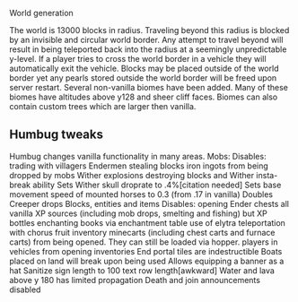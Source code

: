 World generation

The world is 13000 blocks in radius. Traveling beyond this radius is blocked by an invisible 
and circular world border. Any attempt to travel beyond will result in being teleported back 
into the radius at a seemingly unpredictable y-level. If a player tries to cross the world 
border in a vehicle they will automatically exit the vehicle. Blocks may be placed outside of 
the world border yet any pearls stored outside the world border will be freed upon server restart.
Several non-vanilla biomes have been added. Many of these biomes have altitudes above 
y128 and sheer cliff faces. Biomes can also contain custom trees which are larger then vanilla. 
## Humbug tweaks
Humbug changes vanilla functionality in many areas.
Mobs:
    Disables:
        trading with villagers
        Endermen stealing blocks
        iron ingots from being dropped by mobs
        Wither explosions destroying blocks and Wither insta-break ability
    Sets Wither skull droprate to .4%[citation needed]
    Sets base movement speed of mounted horses to 0.3 (from .17 in vanilla)
    Doubles Creeper drops
Blocks, entities and items
    Disables:
        opening Ender chests
        all vanilla XP sources (including mob drops, smelting and fishing) but XP bottles
        enchanting books via enchantment table
        use of elytra
        teleportation with chorus fruit
        inventory minecarts (including chest carts and furnace carts) from being opened. They can still be loaded via hopper.
        players in vehicles from opening inventories
    End portal tiles are indestructible
    Boats placed on land will break upon being used
    Allows equipping a banner as a hat
    Sanitize sign length to 100 text row length[awkward]
    Water and lava above y 180 has limited propagation
    Death and join announcements disabled

